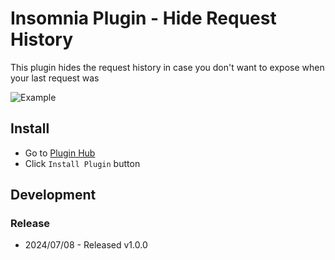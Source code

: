 # Insomnia Plugin - Hide Request History
This plugin hides the request history in case you don't want to expose when your last request was

![Example](https://github.com/user-attachments/assets/c0aab3c2-9984-4d31-a327-d16e4b197248)

## Install
- Go to [Plugin Hub](https://insomnia.rest/plugins/insomnia-plugin-hide-request-history)
- Click `Install Plugin` button

## Development
### Release
- 2024/07/08 - Released v1.0.0
